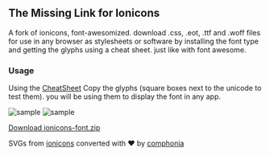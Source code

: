 ## The Missing Link for Ionicons

A fork of ionicons, font-awesomized. download .css, .eot, .ttf and .woff files for use in any browser as stylesheets or software by installing the font type and getting the glyphs using a cheat sheet. just like with font awesome.

### Usage

Using the [CheatSheet](../blob/master/ionicons-v4.4.4/demo.html)  Copy the glyphs (square boxes next to the unicode to test them). you will be using them to display the font in any app.

![sample](blob/master/ionicons-v4.4.4/demo-files/g1.PNG)
![sample](blob/master/ionicons-v4.4.4/demo-files/g2.PNG)

[Download ionicons-font.zip](../blob/master/ionicons-v4.4.4/ionicons-font.zip)

SVGs from [ionicons](https://ionicons.com/) converted with &hearts; by [comphonia](https://comphonia.com)
